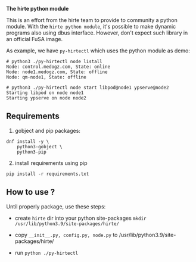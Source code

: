 **The hirte python module**

This is an effort from the hirte team to provide to community a python module. With the `hirte python module`, it's possible to make dynamic programs also using dbus interface. However, don't expect such library in an official FuSA image.

As example, we have `py-hirtectl` which uses the python module as demo:

```
# python3 ./py-hirtectl node listall
Node: control.medogz.com, State: online
Node: node1.medogz.com, State: offline
Node: qm-node1, State: offline
```

```
# python3 ./py-hirtectl node start libpod@node1 ypserve@node2
Starting libpod on node node1
Starting ypserve on node node2
```

## Requirements
1) gobject and pip packages:
```
dnf install -y \
    python3-gobject \
    python3-pip
```

2) install requirements using pip
```
pip install -r requirements.txt
```

## How to use ?

Until properly package, use these steps:

- create `hirte` dir into your python site-packages
`mkdir /usr/lib/python3.9/site-packages/hirte/`

- copy `__init__.py, config.py, node.py` to /usr/lib/python3.9/site-packages/hirte/

- run `python ./py-hirtectl`